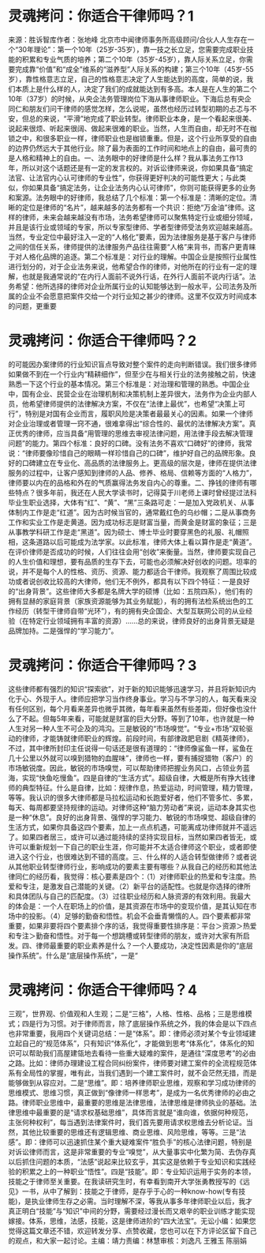 # 灵魂拷问：你适合干律师吗？1

来源：胜诉智库作者：张地峰 北京市中闻律师事务所高级顾问/合伙人人生存在一个“30年理论”：第一个10年（25岁-35岁），靠一技之长立足，您需要完成职业技能的积累和专业气质的培养；第二个10年（35岁-45岁），靠人际关系立足，你需要完成靠“价值”和“成全”维系的“滋养型”人际关系的构建；第三个10年（45岁-55岁），靠性格意志立足，自己的性格意志决定了人生能达到的高度，简单的说，我们本质上是什么样的人，决定了我们的成就能达到有多高。本人是在人生的第二个10年（37岁）的时候，从央企法务管理岗位下海从事律师职业。下海后总有央企同仁和朋友们问干律师的感觉怎样，怎么说呢，虽然也经历过转型初期的忐忑与不安，但总的来说，“平滑”地完成了职业转型。律师职业本身，是一个看起来很美、说起来很烦、听起来很阔、做起来很难的职业。当然，人生而自由，却无时不在枷锁之中，和很多职业一样，律师职业也是枷锁重重。但是，这个行业所享受的自由的边界仍然远大于其他行业。除了最为表面的工作时间和地点上的自由，最可贵的是人格和精神上的自由。一、法务眼中的好律师是什么样？我从事法务工作13年，所以对这个话题还是有一定的发言权的。对诉讼律师来说，你如果具备“搞定法官、让法官内心认可律师的专业性”，你获得更好判决的可能性更大；与此类似，你如果具备“搞定法务，让企业法务内心认可律师”，你则可能获得更多的业务和案源。法务眼中的好律师，我总结了几个标准：第一个标准是：清晰的定位。清晰的定位是律师的“名片”，越来越多的法务都有一个共识：拒绝“万金油”律师。这样的律师，未来会越来越没有市场，法务希望律师可以聚焦特定行业或细分领域，并且是该行业或领域的专家，所以专家型律师、学者型律师受法务欢迎越来越高。当然，专业定位中最好注入一定的“人格化”要素，因为法律服务是基于客户与律师之间的信任关系，律师提供的法律服务产品往往需要“人格”来背书，而客户更青睐于对人格化品牌的追逐。第二个标准是：对行业的理解。中国企业是按照行业属性进行划分的，对于企业法务来说，他希望合作的律师，对他所在的行业有一定的理解，也就是我通常说的“在内行人面前不说外行话，在外行人面前不说内行话”。法务希望：他所选择的律师对企业所属行业的认知能够达到一般水平，公司法务及所属的企业不会愿意把案件交给一个对行业知之甚少的律师。这里不仅双方时间成本的问题，更重要

# 灵魂拷问：你适合干律师吗？2

的可能因办案律师的行业知识盲点导致对整个案件的走向判断错误。我们很多律师如果做不到在一个行业内“精耕细作”，但至少在与相关行业的法务接触之前，快速熟悉一下这个行业的基本情况。第三个标准是：对治理和管理的熟悉。中国企业中，国有企业、民营企业在治理机制和决策机制上差异很大，法务作为企业内部人员，他希望律师提供的法律解决方案，不仅在“法律上最优”，也希望“决策上可行”，特别是对国有企业而言，履职风险是决策者最最关心的因素。如果一个律师对企业治理或者管理一窍不通，很难拿得出“综合性的、最优的法律解决方案”。真正优秀的律师，应当具备“用管理的思维去审视法律问题，用法律手段去解决管理问题”的能力。第四个标准：良好的口碑。没有法务不喜欢“口碑好”的律师，我常说：“律师要像珍惜自己的眼睛一样珍惜自己的口碑”，维护好自己的品牌形象。良好的口碑建立在专业化、高品质的法律服务上。更高级的层次是，律师在提供法律服务的过程中，让客户感知到律师的人品、修养、格局、信赖等方面的“人格力”，律师要以内在的品格和外在的气质赢得法务发自内心的尊重。二、挣钱的律师有哪些特点？很多年前，我还在人民大学读书时，记得莫于川老师上课时曾经提过法科毕业生职业选择，大体有“红”、“黄”、“黑”三条路可走：一是加入党政机关、从事体制内工作是走“红道”。因为古时候当官的，通常戴红色的乌纱帽；二是从事商务工作和实业工作是走黄道。因为成功标志是财富当量，而黄金是财富的象征；三是从事教学科研工作是走“黑道”。因为硕士、博士毕业时要穿黑色的礼服、礼帽照相，这条道路以后可能成为法学家。以此标准，律师大体上看以算作是走“黄道”。在评价律师是否成功的时候，人们往往会用“创收”来衡量。当然，律师要实现自己的人生价值和理想，要有品质的生存下去，可能也必须解决好创收的问题。坦率的说，并不是每个人的性格、资历、资源、能力都适合干律师。我观察了周围比较成功或者说创收比较高的大律师，他们无不例外，都具有以下四个特征：一是良好的“出身背景”。这些律师大多都是名牌大学的硕博（比如：五院四系），他们有的拥有显赫的家庭背景（家族资源能够为其业务赋能），有的拥有法检系统出色的工作经历（转型干律师自带“光环”），有的拥有央企国企、大型互联网公司的从业经验（在特定行业领域拥有丰富的资源）……总的来说，律师良好的出身背景无疑是品牌加持。二是强悍的“学习能力”。

# 灵魂拷问：你适合干律师吗？3

这些律师都有强烈的知识“探索欲”，对于新的知识能够迅速学习，并且将新知识内化于心、外现于人。律师应把学习当作终身事业。学习与不学习的人，每天看来没有任何区别，每个月看来差异也微乎其微，每年看来虽然有些差距，但好像也没什么了不起。但每5年来看，可能就是财富的巨大分野。等到了10年，也许就是一种人生对另一种人生不可企及的鸿沟。三是敏锐的“市场嗅觉”。“专业+市场”双轮驱动的律师，才能铸就律师职业的辉煌。前段时间，有部律政肥皂剧《精英律师》，不过，其中律所封印主任说得一句话还是很有道理的：“律师像鲨鱼一样，鲨鱼在几十公里以外就可以嗅到猎物的血腥味”，律师也一样，要有捕捉猎物（客户）的市场敏锐度。因此，敏锐的市场嗅觉，可以帮助律师把握业务风口，占领业务蓝海，实现“快鱼吃慢鱼”。四是自律的“生活方式”。超级自律，大概是所有挣大钱律师的典型特征。什么是自律，比如：规律作息，热爱运动，时间管理，精力管理，等等。我认识的很多大律师都是马拉松运动和长跑爱好者，他们不管多忙、多累，每天、每周都要坚持规律的运动。对律师这种“脑力劳动者”来说，运动本身其实也是一种“休息”。良好的出身背景、强悍的学习能力、敏锐的市场嗅觉、超级自律的生活方式，如果你具备这四个要素，加上一点点机遇，可能离成功律师就并不遥远了。如果四者居三，或许可以通过能持续的坚持实现目标，当然如果四者皆无，或许可以重新规划一下自己的职业生涯，你可能并不太适合律师这个职业，或者即使进入这个行业，也很难达到不错的高度。三、什么样的人适合转型做律师？或者说从其他职业转型律师行业，影响成功的要素主要有哪些？从我自己的经历和其他法律同仁的经历看，我觉得：核心要素是四个：（1）对律师职业的热爱和专注度。热爱和专注，是激发自己潜能的关键。（2）新平台的适配性。也就是你选择的律所和具体团队与自己的匹配度。（3）过往职业经历和人脉资源的有效利用。我最大的体会是：一个人在职场上的价值，是其资源在市场中的变现价值，是其认知在市场中的投影。（4）足够的勤奋和悟性。机会不会垂青懒惰的人。四个要素都非常重要，如果非要将四个要素排个序的话，我觉得重要性排序是：平台＞资源＞热爱和专注＞勤奋和悟性。对于每一个想跳槽或转型律师的朋友，或许对大家有所启发。四、律师最重要的职业素养是什么？一个人要成功，决定性因素是你的“底层操作系统”。什么是“底层操作系统”，一是“

# 灵魂拷问：你适合干律师吗？4

三观”，世界观、价值观和人生观；二是“三格”，人格、性格、品格；三是思维模式；四是行为习惯。对于律师而言，除了底层操作系统之外，我的体会是以下四点也非常重要，我用四个关键词总结：一是“体系”。即：律师必须对某个专业领域建立起自己的“规范体系”，只有知识“体系化”，才能做到思考“体系化”，体系化的知识可以帮助我们高屋建瓴地去看待一些重大疑难的案件，是通往“深度思考”的必由之路。比如：律师办理建设工程合同纠纷案件，律师要对建工案件的全流程规范体系有全局性的掌握，唯有此，当我们遇到一个建工案件时，就不会茫然无措，而是能够做到从容应对。二是“思维”。即：培养律师职业思维，观察和学习成功律师的思维模式、思维习惯，真正做到“像律师一样思考”，是成为一名优秀律师的必由之路。律师职业思维中，最重要的思维是法律思维，法律思维是律师执业的基础。法律思维中最重要的是“请求权基础思维”，具体而言就是“谁向谁，依据何种规范，主张何种权利”，每当遇到法律案件时，我们首先要用请求权思维去分析论证。当然，其他比较重要的思维还有逻辑思维、商业思维、风险思维，等等。三是“法感”。即：律师可以迅速抓住某个重大疑难案件“胜负手”的核心法律问题，特别是对诉讼律师而言，这是非常重要的专业“嗅觉”，从大量事实中化繁为简、去伪存真以后抓住问题的本质，“法感”说起来比较玄乎，其实这是依赖于专业知识和实践经验的积累之上的一种职业“悟性”。四是“技能”。即：专业知识运用于实务的本领，技能之于律师至关重要。在我读研究生时，有幸看到南开大学张勇教授写的《远见》一书，从中了解到：技能之于律师，是存乎于心的一种know-how(专有技能)，是执业律师生存之必需。当时理解不深，等我从事多年律师职业以后，我才真正明白“技能”与“知识”中间的分野，需要经过漫长而又艰辛的职业训练才能实现嫁接。体系，思维，法感，技能，这是律师进阶的“四大法宝”。无讼小编：如果您觉得这篇文章还不错，欢迎转发分享、点赞收藏，您也可以在下方评论区留下自己的观点，和大家一起讨论。主编：靖力责编：林慧审核：刘逸凡 王雅玉 陈丽娟

